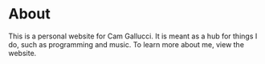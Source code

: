 # About
This is a personal website for Cam Gallucci.
It is meant as a hub for things I do, such as programming and music.
To learn more about me, view the website.
